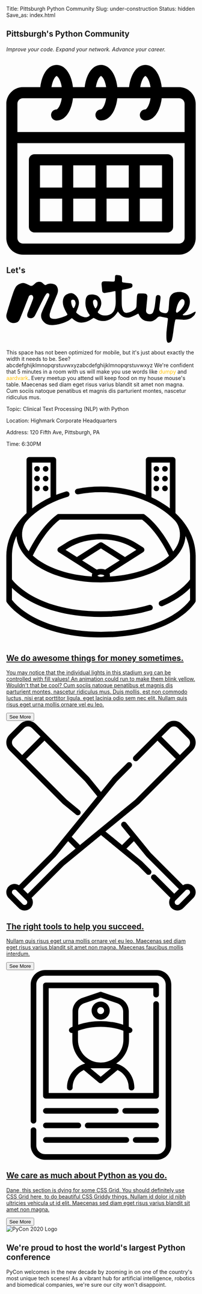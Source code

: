 Title: Pittsburgh Python Community
Slug: under-construction
Status: hidden
Save_as: index.html


<section class="hero">
	<div class="title-container container">
		<h1>Pittsburgh's Python Community</h1>
		<h6>Improve your code. Expand your network. Advance your career.</h6>
	</div>
</section>
<section class="meetup">
	<div class="flex-group">
		<div class="dat-calendar-space">
			<svg class="calendar" viewBox="0 0 512 512" xmlns="http://www.w3.org/2000/svg">
				<path class="outside" d="m467 60h-46.851562c-1.4375-12.695312-4.691407-24.480469-9.519532-34.136719-8.339844-16.675781-20.636718-25.863281-34.628906-25.863281s-26.289062 9.1875-34.628906 25.863281c-4.828125 9.65625-8.082032 21.441407-9.519532 34.136719h-31.703124c-1.4375-12.695312-4.691407-24.480469-9.519532-34.136719-8.339844-16.675781-20.636718-25.863281-34.628906-25.863281s-26.289062 9.1875-34.628906 25.863281c-4.828125 9.65625-8.082032 21.441407-9.519532 34.136719h-31.703124c-1.4375-12.695312-4.691407-24.480469-9.519532-34.136719-8.339844-16.675781-20.636718-25.863281-34.628906-25.863281s-26.289062 9.1875-34.628906 25.863281c-4.828125 9.65625-8.082032 21.441407-9.519532 34.136719h-46.851562c-24.8125 0-45 20.1875-45 45v362c0 24.8125 20.1875 45 45 45h422c24.8125 0 45-20.1875 45-45v-362c0-24.8125-20.1875-45-45-45zm-98.796875-20.71875c3.835937-7.667969 7.277344-9.28125 7.796875-9.28125s3.960938 1.613281 7.796875 9.28125c2.84375 5.683594 4.929687 12.855469 6.105469 20.71875h-27.804688c1.175782-7.863281 3.265625-15.035156 6.105469-20.71875zm-120 0c3.835937-7.667969 7.277344-9.28125 7.796875-9.28125s3.960938 1.613281 7.796875 9.28125c2.839844 5.683594 4.929687 12.855469 6.105469 20.71875h-27.804688c1.175782-7.863281 3.265625-15.035156 6.105469-20.71875zm-120 0c3.835937-7.667969 7.277344-9.28125 7.796875-9.28125s3.960938 1.613281 7.796875 9.28125c2.839844 5.683594 4.929687 12.855469 6.105469 20.71875h-27.804688c1.175782-7.863281 3.265625-15.035156 6.105469-20.71875zm-83.203125 50.71875h104.902344c-1.175782 7.863281-3.265625 15.035156-6.105469 20.71875-3.835937 7.667969-7.277344 9.28125-7.796875 9.28125-8.285156 0-15 6.714844-15 15s6.714844 15 15 15c13.992188 0 26.289062-9.1875 34.628906-25.863281 4.828125-9.65625 8.082032-21.441407 9.519532-34.136719h89.753906c-1.175782 7.863281-3.265625 15.035156-6.105469 20.71875-3.835937 7.667969-7.277344 9.28125-7.796875 9.28125-8.285156 0-15 6.714844-15 15s6.714844 15 15 15c13.992188 0 26.289062-9.1875 34.628906-25.863281 4.828125-9.65625 8.082032-21.441407 9.519532-34.136719h89.753906c-1.175782 7.863281-3.265625 15.035156-6.105469 20.71875-3.835937 7.667969-7.277344 9.28125-7.796875 9.28125-8.285156 0-15 6.714844-15 15s6.714844 15 15 15c13.992188 0 26.289062-9.1875 34.628906-25.863281 4.828125-9.65625 8.082032-21.441407 9.519532-34.136719h46.851562c8.269531 0 15 6.730469 15 15v76h-452v-76c0-8.269531 6.730469-15 15-15zm422 392h-422c-8.269531 0-15-6.730469-15-15v-256h452v256c0 8.269531-6.730469 15-15 15zm0 0"/>
				<path class="inside" d="m436 241h-360c-8.285156 0-15 6.714844-15 15v181c0 8.285156 6.714844 15 15 15h360c8.285156 0 15-6.714844 15-15v-181c0-8.285156-6.714844-15-15-15zm-15 90h-60v-60h60zm-180 30v61h-60v-61zm-60-30v-60h60v60zm90 30h60v61h-60zm0-30v-60h60v60zm-120-60v60h-60v-60zm-60 90h60v61h-60zm270 61v-61h60v61zm0 0"/>
			</svg>
		</div>
		<div class="scheduler">
			<h2 class="title">
				Let's 
				<span class="meetup-logo-span">
					<svg version="1.1" xmlns="http://www.w3.org/2000/svg" xmlns:xlink="http://www.w3.org/1999/xlink" viewBox="0 0 5573.1 1990.2" xml:space="preserve" class="meetup-icon">
						<path d="M3283.7,1072.6c-7.7,11.6-12.6,19.5-17.9,27.2c-49.8,71.4-105.8,136.6-182,181.7 c-102.2,60.4-213,85.3-328.4,60.3c-59.2-12.9-114.4-46-170.2-72.5c-12.9-6.1-19.9-6.2-31.3,0.5c-47.9,28.2-94.4,59.9-145.1,81.8 c-89.9,38.9-184.6,60.8-282.5,34.9c-61.4-16.2-114.4-50.8-162.4-92.4c-34-29.5-36.2-29.5-70.7-1.1c-62,51-133.6,83.9-208.5,111.1 c-92.9,33.7-188.8,54.4-286.8,64.1c-119.6,11.8-230.5-8.5-311.4-106.8c-64.9-78.8-82.2-170.2-42.5-265.1 c43.5-104,93.7-205.2,140.9-307.7c24.6-53.4,49.4-106.7,73.3-160.4c4.4-9.9,6.1-21.4,6.6-32.3c0.9-20,5-41.9-18.1-54 c-23.6-12.3-51.5-10.1-68.9,11.9c-21.7,27.4-41,57.5-57.1,88.6c-53.6,102.8-105.4,206.6-157.7,310.1 c-39.2,77.6-77.7,155.6-117.2,233c-37.5,73.4-107.9,101.4-184.3,72.8c-25.7-9.7-41.8-28.6-46.2-57.5c-6.1-40.9,7.3-77.6,21.8-114.2 c31.7-80.2,63.8-160.2,95.5-240.4c17-43,34-86,49.9-129.4c11.2-30.3,14.5-62.5,1.5-92.3c-10.1-23-29.9-39.6-57.7-37.1 c-30.4,2.7-54.3,18.6-65.8,46.8c-40.3,99.5-79,199.7-118.6,299.5c-47.4,119.4-94.1,239.2-143.5,357.8 c-18.3,43.8-45.9,83.8-92.3,102.5c-23.5,9.5-50.1,15.4-75.4,15.8c-79,1-147.1-25.3-193.7-92.4C0,1264.3-9,1205,8.9,1142.2 c16.6-58.1,33.1-116.2,50.5-174c16.5-54.8,33.9-109.4,51-164c15.9-50.9,30.8-102.2,48.1-152.6c34-99.3,61.4-201.5,115.2-292.6 c36.8-62.3,96.5-96,164.9-116.9c71.5-21.8,132.5,5.6,193.5,36c23.2,11.5,46,23.8,69.8,33.8c33.2,13.9,63.4,5.1,90.2-16.7 c21.9-17.8,44-35.7,64.2-55.4c50.5-49.3,159.5-58.4,212.8-1.1c12.3,13.2,26.8,24.3,40.3,36.3c27.9,24.6,39.4,27.2,71.7,8.9 c76.8-43.3,156.3-37.3,234.4-9.6c45.3,16.1,72.5,54.7,89.8,100.3c25.5,67.2,14.8,132-10.7,195.2c-47,116.2-98.2,230.6-144,347.2 c-27.2,69.2-50.1,140.3-69.7,212c-8,29.2-8,63.9-0.6,93.2c11.2,44.4,51.9,59,93.1,64.2c62.7,7.9,124.2-3.7,184.2-20.3 c51.3-14.1,101.8-31.6,151.9-49.7c24.2-8.7,46.7-22.1,69.8-33.9c19.7-10,21.3-24.6,10.9-43c-21.2-37.5-43.6-74.5-62.3-113.3 c-39.6-82-72.1-166.6-63.4-260c7.6-81.8,37.1-152.9,112.6-195.9c111.4-63.5,201.9-46,283.8,48.9c70.8,82.1,94.2,180.9,63.8,286.8 c-17,59.2-41.4,116.4-64.6,173.7c-6.4,15.9-2.7,26,7.3,35.3c46.9,43.8,100.4,77.9,159.8,102c22.4,9.1,46.1,15.9,69.8,20.7 c51,10.2,98.4-1.9,140.9-30.8c20.2-13.7,20.7-26.5,6.6-45.7c-97.8-133.4-136.5-281.9-107.1-445c11-61.1,39.3-118.8,104.8-136.4 c40.5-10.9,86.3-10.4,128.5-5.1c68.5,8.7,130.5,36,172.6,95c50.5,70.8,63.4,148.2,41.6,232.8c-15.6,60.8-47.5,112.4-82.6,162.6 c-13.9,19.9-14.4,38.2,4.5,51.6c29.2,20.5,58.8,43,91.8,54.9c71.6,25.8,146,23.5,218.1,0.3c79-25.4,134.5-77.8,166.1-155.5 c37.8-93,38.3-190.3,36.3-288c-1.5-76.3-4.2-152.7-6.5-229.1c-0.8-27.3-5.2-28.9-31.2-23.6c-68.5,13.8-137.3,26.1-206.1,38.7 c-21.7,3.9-43.5,6.6-65.2,10.5c-47.2,8.5-86.2-10.9-88.8-66.1c-2.7-55.7-10.8-111.1-16.5-166.6c-0.3-3.1-0.6-6.3-0.8-9.4 c-3.2-65.4,12.6-100.9,91.1-98.1c81,3,162.1,5.6,243,9.9c39.8,2.1,53.8-8,56.4-47.5c2-30.7,2.9-61.4,4.8-92 c2.9-46,13.4-56.9,60.1-55.1c27.9,1.1,56,6,83.3,12.1c38.5,8.6,58.6,35.7,61.3,74c2.2,31.3,1.3,62.9,0.8,94.4 c-0.4,22.3,6.5,34.2,31.4,36.7c72,7.3,143.7,17.3,215.6,25.9c33.9,4,53,17.8,57.6,43c8,43.8-1.5,73.8-34.6,85.8 c-46.3,16.7-94.1,29.5-141.9,41.3c-33.5,8.3-68.1,11.8-102.1,18.1c-22.8,4.2-35.2,16.2-35,41.8c0.9,126.8-2,253.7,1.7,380.4 c1.9,66.5,11.9,133,40.2,195.1c22.9,50.3,61.9,70.1,116.3,61c79.7-13.4,152.8-41.4,216.4-91.8c35.3-28,58.6-62.2,60.3-109.5 c3.2-86.6,7.5-173.1,12.5-259.5c1.5-24.9,4.3-50.8,12.6-74c4.6-12.9,21.6-30,33.4-30.3c65.1-2,130.7-2.6,195.5,3 c40.8,3.5,68.8,41.7,66.6,84.8c-2.9,60.4-10.7,120.6-16.5,180.9c-7.1,74.4-13.7,148.9-21.6,223.2c-8,75.2,52.1,112.5,111.7,113.2 c49.9,0.6,79.4-18,100.6-70.9c22-54.7,35-114,44.5-172.5c13.4-83,19.7-167.2,29.6-250.8c4-34.1,25.3-60.4,51.8-66.1 c30.6-6.6,70.9,5.9,80.9,33.9c8.4,23.4,6.5,52,3.6,77.7c-10.8,95.2-26.4,190-35.4,285.4c-5.5,58.6,27.4,100.3,84.3,117.6 c28.4,8.6,57.8,15.4,87.2,18.8c51.6,5.9,88.1-31.8,98.9-90.4c9.1-49.3,10.3-100.1,14.8-150.3c5.2-59.6,5.9-119.9,16.1-178.6 c15-86.9,71.1-165.7,175.1-191c62.4-15.2,125.4-17,187.7-9.8c95,10.9,194.5,75.5,224.9,184.7c23.1,83,13.9,163.2-13.2,243 c-31.5,92.5-88.9,164.6-169.2,219.5c-7.4,5.1-11.7,14.7-17.4,22.2c10.1,4.5,20.3,12.9,30.3,12.7c96-1.5,186.4-23.4,269.3-73.7 c18.7-11.3,39.1-19.9,58.8-29.3c18.1-8.6,28.8,1.6,23.8,17.2c-8.4,26.2-18.5,53.9-35.3,75.1c-71,89.8-167.9,132.8-279.9,140.3 c-47.5,3.2-95.7-3.2-143.6-5.8c-36.1-2-72.2-5.2-108.3-7.6c-18.3-1.2-28.9,6.5-33.5,25.5c-28.8,118.7-44,239.5-58.9,360.5 c-9.4,76.2-23.6,152.2-41.9,226.8c-9.9,40.5-41.5,68.4-85.2,75.4c-26.1,4.2-45.5-7.1-54.3-31.5c-7.4-20.6-14.3-42.1-16.1-63.7 c-8.6-106.3-5.1-212.3,9-318.1c7.2-53.8,11.9-107.9,18.1-161.9c4.3-37.5,10-74.9,13.5-112.5c2.8-30.4-4.1-37.5-33.2-43.3 c-60.1-12-120.3-23.8-180.2-37c-40.7-9-72.4,5.4-99.9,33.4c-36.6,37.3-77.1,69.6-125.1,90.6c-58,25.3-119.5,20-179.1,10.5 c-86.1-13.7-154.8-59-203.7-131.6c-15.2-22.5-26.2-47.9-38.1-72.5c-6.7-13.8-12.6-19.1-28.8-10.9c-57.2,29.1-114.2,59-173.2,84 c-65.8,27.8-135.6,37.6-205.5,18.1c-68.1-19-120.4-62.9-163.8-117.7C3313.2,1110.5,3301.8,1095.7,3283.7,1072.6z M5246.2,800 c-0.8-9.4-0.8-18.9-2.3-28.2c-8.7-53.7-62.6-77.7-106.1-45.4c-19.6,14.6-37.5,33.9-50.9,54.4c-44.8,68.6-65,147.2-85.2,225.4 c-5.1,19.6-8.6,40.4-8.2,60.5c0.8,37.5,22.8,48.6,54.3,28.3c65.3-42.1,113.6-100.5,154.4-165.4C5227,890.2,5247.3,848.6,5246.2,800z  M2685.4,837.8c0.6-37.3-8.1-71.8-35.6-98.7c-15.2-14.9-34.3-21.3-56.1-14.5c-26.5,8.2-40.8,27.9-42.8,60.5 c-3.9,63.2,23.3,117.5,51.2,171c14.4,27.5,28.1,26.7,46.6,1.2C2674.7,921.7,2684.8,881.3,2685.4,837.8z M2041.1,825.8 c-6.9-22.9-11.5-46.8-21.3-68.3c-12.6-27.4-45.1-39.7-73.8-32.2c-30.4,8-42.4,22.5-39.3,59.9c2.8,32.6,10.3,65.1,18.9,96.7 c6.4,23.3,16.2,46.1,27.7,67.3c15.6,28.5,31.9,28.8,47.2,1.2C2021.7,912.3,2038.1,872.3,2041.1,825.8z"/>
					</svg>
				</span>
			</h2>
			<div class="content">
				<p class="blurb">This space has not been optimized for mobile, but it's just about exactly the width it needs to be. See? abcdefghijklmnopqrstuvwxyzabcdefghijklmnopqrstuvwxyz We're confident that 5 minutes in a room with us will make you use words like <span style="color: #FFC107;">dumpy</span> and <span style="color: #FFC107;">aardvark</span>. Every meetup you attend will keep food on my house mouse's table. Maecenas sed diam eget risus varius blandit sit amet non magna. Cum sociis natoque penatibus et magnis dis parturient montes, nascetur ridiculus mus.</p>
            </div>
            <div class="deets">
                <p class="topic">Topic: Clinical Text Processing (NLP) with Python</p>
                <p class="location">Location: Highmark Corporate Headquarters</p>
                <p class="address">Address: 120 Fifth Ave, Pittsburgh, PA</p>
                <p class="time">Time: 6:30PM</p>
            </div>
        </div>
</section>
<section class="where-to">
	<div class="container flex-group">
		<a href="#" class="jobs">
			<div class="inner-container">
				<svg version="1.1" class="where-to-icon" xmlns="http://www.w3.org/2000/svg" xmlns:xlink="http://www.w3.org/1999/xlink" x="0px" y="0px" viewBox="0 0 511.999 511.999" style="enable-background:new 0 0 511.999 511.999;" xml:space="preserve">
		<g>
			<path class="stadium" d="M457.369,164.115V20.194c0-4.202-3.406-7.608-7.608-7.608h-64.924c-4.202,0-7.608,3.406-7.608,7.608v94.408
				C340.401,100.044,299,92.303,256,92.303c-21.69,0-43.236,1.992-64.044,5.921c-4.084,0.771-7.029,4.625-6.37,8.728
				c0.683,4.249,4.729,7.069,8.931,6.273c19.96-3.787,40.646-5.706,61.482-5.706c82.551,0,155.52,30.003,198.917,75.619
				c4.353,4.575,7.875,9.901,10.151,15.792c2.875,7.443,4.329,15.04,4.329,22.694c0,15.974-6.295,31.535-18.238,45.871
				c-27.904-55.591-57.073-84.837-77.114-99.724c-1.314-0.976-2.9-1.5-4.537-1.5H141.849c-1.636,0-3.222,0.524-4.536,1.499
				c-19.981,14.839-49.06,43.963-76.874,99.251c-11.687-14.204-17.837-29.599-17.837-45.397c0-7.67,1.461-15.284,4.349-22.743
				c2.202-5.689,5.533-10.888,9.723-15.321c0.018-0.019,0.036-0.038,0.054-0.057c26.93-28.463,64.491-50.342,108.618-63.269
				c4.032-1.182,6.343-5.408,5.162-9.44c-1.182-4.033-5.411-6.345-9.44-5.162c-9.03,2.646-17.8,5.654-26.29,9.001v-94.44
				c0-4.202-3.406-7.608-7.608-7.608H62.246c-4.202,0-7.608,3.406-7.608,7.608v143.95c-3.094,2.895-6.087,5.861-8.963,8.901
				c-2.096,2.216-4.115,4.461-6.071,6.729c-0.038,0.042-0.073,0.085-0.11,0.128C13.626,209.946,0,244.542,0,280.482v120.023
				c0,1.479,0.431,2.927,1.241,4.164c0.649,0.993,16.35,24.575,55.928,48.031c65.144,38.609,144.082,46.713,198.83,46.713
				c44.852,0,86.067-4.885,122.5-14.519c29.336-7.757,55.673-18.599,78.283-32.224c39.056-23.535,53.54-47.261,54.138-48.26
				c0.706-1.181,1.079-2.531,1.079-3.907V280.482C512,237.656,492.795,197.111,457.369,164.115z M442.153,151.202
				c-1.979-1.537-3.983-3.061-6.039-4.556c-13.419-9.755-28.061-18.286-43.669-25.524V27.802h49.708V151.202z M69.853,27.802h49.708
				v93.33c-18.216,8.418-34.901,18.496-49.708,30.027V27.802z M144.399,181.488h222.558c33.138,25.481,57.608,66.083,72.981,97.637
				c-8.663,7.833-19.147,15.185-31.334,21.898c-34.934,19.239-79.89,31.039-128.519,33.975c0.127-0.77,0.2-1.555,0.2-2.356
				c0-2.019-0.422-3.948-1.195-5.751l45.808-29.003c0.003-0.002,0.006-0.005,0.01-0.007l44.861-28.403
				c2.202-1.395,3.537-3.82,3.537-6.427s-1.335-5.033-3.538-6.427l-18.73-11.859c-25.557-16.182-59.385-25.094-95.252-25.094
				s-69.695,8.912-95.253,25.094l-18.73,11.859c-2.202,1.395-3.538,3.82-3.538,6.427s1.335,5.033,3.538,6.427l44.869,28.409
				l0.001,0.001l45.807,29.003c-0.773,1.803-1.195,3.732-1.195,5.751c0,0.791,0.071,1.567,0.196,2.329
				c-48.463-2.98-93.254-14.767-128.084-33.948c-12.396-6.827-23.026-14.317-31.774-22.3
				C86.947,247.319,111.348,206.897,144.399,181.488z M255.784,314.339c-4.159,0-8.044,0.74-11.441,2.053l-39.378-24.932
				l50.82-32.177l50.819,32.177l-39.379,24.933C263.828,315.081,259.944,314.339,255.784,314.339z M264.992,332.64
				c-0.684,1.024-3.902,3.073-9.161,3.086c-0.043,0.001-0.085,0-0.128,0c-5.239-0.021-8.444-2.063-9.127-3.085
				c0.686-1.028,3.92-3.087,9.208-3.087c3.616,0,6.271,0.964,7.808,1.901c0.02,0.013,0.042,0.025,0.063,0.039
				C264.33,331.914,264.782,332.326,264.992,332.64z M190.743,282.455l-30.648-19.405l8.577-5.431
				c48.035-30.412,126.19-30.412,174.226,0l8.577,5.431l-30.648,19.405l-60.972-38.606c-2.483-1.573-5.654-1.574-8.14,0
				L190.743,282.455z M496.784,342.971c-4.99,7.035-27.634,35.593-80.003,57.718c-3.87,1.635-5.683,6.099-4.048,9.97
				c1.227,2.904,4.046,4.649,7.012,4.649c0.988,0,1.991-0.194,2.958-0.602c37.581-15.877,60.918-34.833,74.081-48.269v31.761
				c-3.866,5.461-18.316,23.86-48.901,42.068c-60.992,36.31-138.012,43.931-191.883,43.931c-95.093,0-155.871-23.939-190.112-44.021
				c-31.002-18.182-46.425-36.561-50.671-42.134V365.64c8.967,8.874,22.598,20.368,41.952,31.838
				c35.957,21.31,99.64,46.713,198.83,46.713c49.901,0,95.17-6.032,134.55-17.928c4.022-1.215,6.298-5.461,5.083-9.484
				c-1.215-4.022-5.462-6.298-9.484-5.083c-37.951,11.465-81.74,17.278-130.15,17.278c-95.094,0-155.871-23.939-190.112-44.021
				c-27.489-16.122-44.386-33.602-50.67-42.079v-62.392c0-18.746,4.187-37.138,12.3-54.61c1.871,33.788,26.032,65.07,68.538,88.479
				c42.768,23.553,99.437,36.542,159.605,36.592c0.042,0,0.083,0.002,0.126,0.002c0.019,0,0.039-0.001,0.058-0.001
				c0.053,0,0.104,0.001,0.157,0.001c60.293,0,117.096-12.996,159.944-36.594c42.502-23.407,66.662-54.684,68.538-88.468
				c7.972,17.171,12.303,35.528,12.303,54.599V342.971z"/>
		</g>
		<g>
			<path d="M412.663,41.628c-2.591-6.15-11.721-6.131-14.126,0.177c-1.122,2.942-0.302,6.322,2.044,8.42
				c2.58,2.307,6.56,2.548,9.396,0.559C412.91,48.725,413.954,44.938,412.663,41.628z"/>
		</g>
		<g>
			<path d="M409.853,64.595c-2.834-1.912-6.721-1.629-9.272,0.636c-2.349,2.086-3.166,5.491-2.044,8.422
				c1.15,3.004,4.195,4.999,7.411,4.864c2.988-0.126,5.71-2.069,6.779-4.864C413.983,70.375,412.793,66.535,409.853,64.595z"/>
		</g>
		<g>
			<path d="M412.663,94.379c-2.498-5.927-11.137-6.2-13.908-0.34c-1.403,2.966-0.695,6.613,1.714,8.836
				c2.449,2.26,6.209,2.66,9.072,0.943C412.775,101.881,414.018,97.852,412.663,94.379z"/>
		</g>
		<g>
			<path d="M433.789,38.662c-2.58-2.102-6.273-2.277-9.044-0.442c-3.01,1.993-4.14,5.902-2.811,9.231
				c1.213,2.869,4.09,4.769,7.217,4.692c3.122-0.076,5.91-2.11,6.97-5.038C437.199,44.126,436.245,40.663,433.789,38.662z"/>
		</g>
		<g>
			<path d="M435.985,68.004c-2.471-6.185-11.532-6.055-14.044,0.003c-1.146,2.767-0.531,6.008,1.538,8.171
				c2.373,2.482,6.243,3.047,9.232,1.356C436.018,75.664,437.429,71.512,435.985,68.004z"/>
		</g>
		<g>
			<path d="M435.985,94.379c-1.148-2.874-4.128-4.77-7.208-4.692c-3.099,0.078-5.943,2.117-6.974,5.044
				c-1.059,3.005-0.123,6.412,2.337,8.438c2.554,2.104,6.292,2.288,9.044,0.451C436.176,101.626,437.35,97.697,435.985,94.379z"/>
		</g>
		<g>
			<path d="M87.261,38.22c-5.656-3.818-13.24,1.599-11.596,8.17c0.756,3.02,3.352,5.308,6.435,5.698
				c3.357,0.426,6.678-1.517,7.973-4.637C91.44,44.15,90.249,40.187,87.261,38.22z"/>
		</g>
		<g>
			<path d="M87.261,64.595c-2.596-1.753-6.104-1.665-8.647,0.142c-2.731,1.94-3.864,5.594-2.73,8.743
				c1.04,2.886,3.773,4.907,6.841,5.036c3.329,0.14,6.425-1.99,7.507-5.132C91.339,70.169,90.109,66.47,87.261,64.595z"/>
		</g>
		<g>
			<path d="M87.261,90.96c-2.682-1.811-6.352-1.633-8.897,0.337c-2.446,1.895-3.499,5.207-2.611,8.167
				c0.889,2.966,3.572,5.145,6.659,5.407c3.316,0.281,6.504-1.724,7.713-4.815C91.419,96.748,90.179,92.952,87.261,90.96z"/>
		</g>
		<g>
			<path d="M110.717,38.297c-5.701-3.996-13.533,1.56-11.673,8.266c0.902,3.254,3.947,5.586,7.329,5.586
				c3.301,0,6.331-2.229,7.278-5.396C114.588,43.615,113.395,40.173,110.717,38.297z"/>
		</g>
		<g>
			<path d="M113.403,68.004c-2.606-6.17-11.698-6.109-14.118,0.177c-2.507,6.512,4.74,12.804,10.835,9.355
				C113.458,75.645,114.787,71.54,113.403,68.004z"/>
		</g>
		<g>
			<path d="M113.403,94.379c-2.563-6.07-11.529-6.16-14.05,0c-1.263,3.085-0.364,6.709,2.229,8.815c2.45,1.989,5.988,2.25,8.7,0.624
				C113.512,101.882,114.762,97.851,113.403,94.379z"/>
		</g>
	</svg>
				<div class="inside-flex">
					<h2>We do awesome things for money sometimes.</h2>
					<p>You may notice that the individual lights in this stadium svg can be controlled with fill values! An animation could run to make them blink yellow. Wouldn't that be cool? Cum sociis natoque penatibus et magnis dis parturient montes, nascetur ridiculus mus. Duis mollis, est non commodo luctus, nisi erat porttitor ligula, eget lacinia odio sem nec elit. Nullam quis risus eget urna mollis ornare vel eu leo.</p>
				</div>
			</div>
			<button class="button" href="#">
				<div class="background"></div>
				<span class="text">See More</span>
			</button>
		</a>
		<a href="#" class="resources">
			<div class="inner-container">
				<svg version="1.1" class="where-to-icon" xmlns="http://www.w3.org/2000/svg" xmlns:xlink="http://www.w3.org/1999/xlink" x="0px" y="0px" viewBox="0 0 512 512" style="enable-background:new 0 0 512 512;" xml:space="preserve">
	<g>
		<path d="M505.453,446.742c-4.225-4.225-9.836-6.551-15.805-6.551c-0.006,0-0.011,0-0.017,0c-4.298,0.003-8.409,1.213-11.944,3.465
			l-87.171-87.172l-66.589-81.48c-2.659-3.252-7.448-3.733-10.7-1.076c-3.251,2.657-3.734,7.448-1.077,10.699l23.097,28.262
			l-22.359,22.358l-44.867-36.672l90.669-74.099c0.197-0.161,0.385-0.332,0.566-0.511L503.16,80.059
			c5.697-5.697,8.835-13.27,8.835-21.326c0-8.056-3.138-15.63-8.834-21.326L474.593,8.836c-5.696-5.696-13.27-8.834-21.326-8.834
			s-15.63,3.137-21.327,8.834l-87.264,87.265c-2.97,2.97-2.97,7.783,0,10.754c2.97,2.969,7.783,2.971,10.754,0L408.785,53.5
			l49.714,49.714L348.77,212.941L199.111,335.25l-22.364-22.363l122.309-149.66l38.632-38.63c2.97-2.97,2.97-7.784,0-10.754
			c-2.971-2.97-7.784-2.97-10.754,0l-38.901,38.901c-0.179,0.179-0.35,0.368-0.511,0.565L256,191.881l-31.524-38.566
			c-0.16-0.197-0.331-0.385-0.51-0.565L80.049,8.835c-5.694-5.693-13.266-8.829-21.323-8.829s-15.63,3.136-21.323,8.829
			L8.831,37.408c-5.693,5.693-8.828,13.265-8.828,21.323c0,8.057,3.135,15.63,8.828,21.323l143.915,143.915
			c0.18,0.179,0.368,0.35,0.566,0.511l35.265,28.822c1.413,1.155,3.115,1.716,4.808,1.716c2.203,0,4.388-0.953,5.893-2.792
			c2.657-3.251,2.176-8.042-1.077-10.699l-34.97-28.581L53.498,103.212l49.711-49.711l109.732,109.732l33.238,40.663
			L121.477,356.484l-87.171,87.172c-3.542-2.253-7.658-3.459-11.958-3.459c-5.97,0-11.581,2.325-15.801,6.545
			C2.325,450.963,0,456.574,0,462.544c0,5.97,2.325,11.581,6.545,15.802l27.106,27.107c4.221,4.221,9.832,6.545,15.803,6.545
			c5.97,0,11.581-2.325,15.801-6.545c4.222-4.221,6.546-9.833,6.546-15.802c0-4.301-1.206-8.415-3.459-11.958l87.172-87.172
			l100.49-82.126l100.476,82.124l22.833,22.834c1.485,1.485,3.432,2.227,5.378,2.227s3.892-0.742,5.378-2.227
			c2.97-2.97,2.97-7.783,0-10.753l-23.104-23.104c-0.18-0.179-0.368-0.35-0.566-0.511l-41.677-34.065l20.196-20.195l34.062,41.679
			c0.161,0.197,0.331,0.385,0.511,0.565l87.067,87.067l-12.527,12.526l-49.768-49.769c-2.971-2.969-7.783-2.97-10.754,0
			c-2.97,2.97-2.97,7.783,0,10.753l50.148,50.147c-2.248,3.547-3.45,7.663-3.45,11.963c0,5.977,2.32,11.588,6.539,15.807
			c4.359,4.348,10.079,6.522,15.799,6.521c5.723,0,11.443-2.176,15.796-6.528l27.113-27.114c4.223-4.222,6.548-9.833,6.548-15.801
			C512,456.597,509.68,450.99,505.453,446.742z M419.539,42.744l23.156-23.156c2.825-2.824,6.579-4.379,10.574-4.379
			c3.993,0,7.748,1.555,10.572,4.379l28.571,28.57c2.824,2.824,4.379,6.579,4.379,10.573s-1.555,7.748-4.38,10.573l-23.156,23.156
			L419.539,42.744z M42.744,92.459l-23.16-23.16c-5.828-5.828-5.828-15.309,0-21.137l28.574-28.574
			c2.821-2.821,6.574-4.375,10.568-4.375c3.995,0,7.748,1.553,10.568,4.375l23.159,23.159L42.744,92.459z M54.502,494.698
			c-1.348,1.348-3.141,2.092-5.048,2.092c-1.908,0-3.7-0.742-5.048-2.092l-27.107-27.107c-1.348-1.348-2.092-3.141-2.092-5.048
			c0-1.907,0.742-3.7,2.092-5.049c1.348-1.348,3.141-2.092,5.048-2.092c1.908,0,3.7,0.742,5.049,2.092l1.909,1.908
			c0.001,0.001,0.001,0.002,0.001,0.002l23.284,23.284c0.002,0.002,0.005,0.004,0.008,0.007l1.904,1.905
			c1.348,1.348,2.092,3.141,2.092,5.048C56.594,491.558,55.852,493.35,54.502,494.698z M145.595,378.986
			c-0.197,0.161-0.385,0.332-0.566,0.511l-87.06,87.061l-12.529-12.529l87.062-87.062c0.18-0.179,0.35-0.368,0.511-0.565
			l34.064-41.681l20.201,20.2L145.595,378.986z M494.699,467.59l-27.113,27.114c-2.781,2.779-7.312,2.776-10.095,0
			c-1.339-1.34-2.078-3.133-2.078-5.047c0-1.917,0.743-3.719,2.059-5.042l1.916-1.902c0.004-0.004,0.008-0.009,0.012-0.013
			c0.002-0.002,0.005-0.004,0.007-0.006l23.274-23.273c0.003-0.003,0.006-0.005,0.008-0.008l1.923-1.924
			c1.342-1.345,3.128-2.088,5.029-2.09c0.002,0,0.003,0,0.005,0c1.906,0,3.701,0.744,5.04,2.082
			c1.359,1.365,2.106,3.162,2.106,5.061C496.792,464.448,496.049,466.24,494.699,467.59z"/>
	</g>
</svg>
				<div class="inside-flex">
					<h2>The right tools to help you succeed.</h2>
					<p>Nullam quis risus eget urna mollis ornare vel eu leo. Maecenas sed diam eget risus varius blandit sit amet non magna. Maecenas faucibus mollis interdum.</p>
				</div>
			</div>
			<button class="button" href="#">
				<div class="background"></div>
				<span class="text">See More</span>
			</button>
	</a>
		<a href="#" class="who-me">
			<div class="inner-container">
				<svg version="1.1" class="where-to-icon" xmlns="http://www.w3.org/2000/svg" xmlns:xlink="http://www.w3.org/1999/xlink" x="0px" y="0px" viewBox="0 0 512 512" style="enable-background:new 0 0 512 512;" xml:space="preserve">
		<g>
			<path d="M407.024,0H104.976C83.43,0,65.901,17.529,65.901,39.075V406.53c0,4.199,3.405,7.604,7.604,7.604s7.604-3.405,7.604-7.604
				V39.075c0-13.161,10.706-23.867,23.867-23.867h302.048c13.16,0,23.867,10.706,23.867,23.867v433.851
				c0,13.16-10.707,23.866-23.867,23.866H104.976c-13.161,0-23.867-10.706-23.867-23.867v-41.049c0-4.199-3.405-7.604-7.604-7.604
				s-7.604,3.405-7.604,7.604v41.049c0,21.547,17.529,39.075,39.075,39.075h302.048c21.546,0,39.075-17.529,39.075-39.075V39.075
				C446.099,17.529,428.569,0,407.024,0z"/>
		</g>
		<g>
			<path d="M405.038,73.999c4.199,0,7.604-3.405,7.604-7.604V41.334c0-4.199-3.405-7.604-7.604-7.604H106.962
				c-4.199,0-7.604,3.405-7.604,7.604v298.075c0,4.199,3.405,7.604,7.604,7.604h298.075c4.199,0,7.604-3.405,7.604-7.604V91.741
				c0-4.199-3.405-7.604-7.604-7.604c-4.199,0-7.604,3.405-7.604,7.604v240.064H114.566V48.938h282.867v17.457
				C397.434,70.594,400.838,73.999,405.038,73.999z"/>
		</g>
		<g>
			<path d="M405.038,372.36h-83.644c-4.199,0-7.604,3.405-7.604,7.604c0,4.199,3.405,7.604,7.604,7.604h83.644
				c4.199,0,7.604-3.405,7.604-7.604C412.642,375.764,409.237,372.36,405.038,372.36z"/>
		</g>
		<g>
			<path d="M296.048,372.36H106.962c-4.199,0-7.604,3.405-7.604,7.604c0,4.199,3.405,7.604,7.604,7.604h189.085
				c4.199,0,7.604-3.405,7.604-7.604C303.651,375.764,300.247,372.36,296.048,372.36z"/>
		</g>
		<g>
			<path d="M405.038,450.797h-55.255c-4.199,0-7.604,3.405-7.604,7.604c0,4.199,3.405,7.604,7.604,7.604h55.255
				c4.199,0,7.604-3.405,7.604-7.604C412.642,454.202,409.237,450.797,405.038,450.797z"/>
		</g>
		<g>
			<path d="M324.436,450.797H106.962c-4.199,0-7.604,3.405-7.604,7.604c0,4.199,3.405,7.604,7.604,7.604h217.473
				c4.199,0,7.604-3.405,7.604-7.604C332.04,454.202,328.635,450.797,324.436,450.797z"/>
		</g>
		<g>
			<path d="M405.038,411.579h-185.03c-4.199,0-7.604,3.405-7.604,7.604s3.405,7.604,7.604,7.604h185.03
				c4.199,0,7.604-3.405,7.604-7.604S409.237,411.579,405.038,411.579z"/>
		</g>
		<g>
			<path d="M194.661,411.579h-87.699c-4.199,0-7.604,3.405-7.604,7.604s3.405,7.604,7.604,7.604h87.699
				c4.199,0,7.604-3.405,7.604-7.604S198.861,411.579,194.661,411.579z"/>
		</g>
		<g>
			<path d="M255.132,84.975c-13.498,0-24.478,10.981-24.478,24.479c-0.001,13.498,10.98,24.478,24.478,24.478
				s24.479-10.981,24.479-24.478C279.611,95.956,268.63,84.975,255.132,84.975z M255.132,118.723c-5.112,0-9.27-4.159-9.27-9.27
				c-0.001-5.112,4.158-9.271,9.27-9.271s9.271,4.159,9.271,9.271S260.244,118.723,255.132,118.723z"/>
		</g>
		<g>
			<path d="M297.165,252.24c20.797-13.709,34.557-37.263,34.557-63.983v-18.537c0.533,0.116,1.07,0.173,1.602,0.173
				c2.897,0,5.664-1.665,6.935-4.477c1.729-3.827,0.026-8.331-3.801-10.06c-1.621-0.732-3.249-1.441-4.885-2.126
				c-0.094-0.471-0.234-0.926-0.411-1.361v-39.898c0-16.596-10.556-31.336-26.268-36.682L257.58,59.195
				c-1.587-0.539-3.31-0.539-4.897,0l-47.314,16.094c-15.712,5.344-26.268,20.086-26.268,36.682v39.901
				c-0.175,0.434-0.315,0.885-0.409,1.355c-1.636,0.686-3.265,1.395-4.887,2.127c-3.827,1.729-5.53,6.231-3.801,10.06
				c1.504,3.331,5.107,5.048,8.539,4.302v18.539c0,26.719,13.759,50.273,34.554,63.984c-28.236,8.06-48.976,34.078-48.976,64.866
				c0,4.199,3.405,7.604,7.604,7.604s7.604-3.405,7.604-7.604c0-20.904,12.343-38.971,30.119-47.319l40.825,33.906
				c1.408,1.17,3.133,1.754,4.858,1.754c1.726,0,3.45-0.585,4.858-1.754l40.825-33.906c17.777,8.348,30.12,26.415,30.12,47.32
				c0,4.199,3.405,7.604,7.604,7.604s7.604-3.405,7.604-7.604C346.143,286.316,325.403,260.298,297.165,252.24z M194.308,111.971
				c0.001-10.081,6.414-19.036,15.958-22.283l44.865-15.262l44.866,15.262c9.544,3.246,15.957,12.202,15.957,22.284v35.477
				c-39.523-12.783-82.124-12.783-121.647,0V111.971z M193.751,188.256v-24.564c39.673-14.175,83.091-14.175,122.763,0v24.563
				c0,33.85-27.538,61.387-61.387,61.387C221.284,249.643,193.751,222.105,193.751,188.256z M255.132,287.957l-27.614-22.932
				c1.343-0.103,2.696-0.173,4.065-0.173h47.099c1.369,0,2.721,0.069,4.064,0.173L255.132,287.957z"/>
		</g>
	</svg>
				<div class="inside-flex">
					<h2>We care as much about Python as you do.</h2>
					<p>Dane, this section is dying for some CSS Grid. You should definitely use CSS Grid here, to do beautiful CSS Griddy things. Nullam id dolor id nibh ultricies vehicula ut id elit. Maecenas sed diam eget risus varius blandit sit amet non magna.</p>
				</div>
			</div>
			<button class="button" href="#">
				<div class="background"></div>
				<span class="text">See More</span>
			</button>
		</a>
	</div>
</section>
<section class="pycon-block">
	<div class="narrow-container">
		<div class="image-left"><img src="https://us.pycon.org/2020/static/images/2020-header-cropped-3.a35c5d25b649.png" alt="PyCon 2020 Logo"></div>
		<div class="text-right">
			<h2>We're proud to host the world's largest Python conference</h2>
			<p>PyCon welcomes in the new decade by zooming in on one of the country's most unique tech scenes! As a vibrant hub for artificial intelligence, robotics and biomedical companies, we're sure our city won't disappoint.</p>
		</div>
	</div>
</section>
